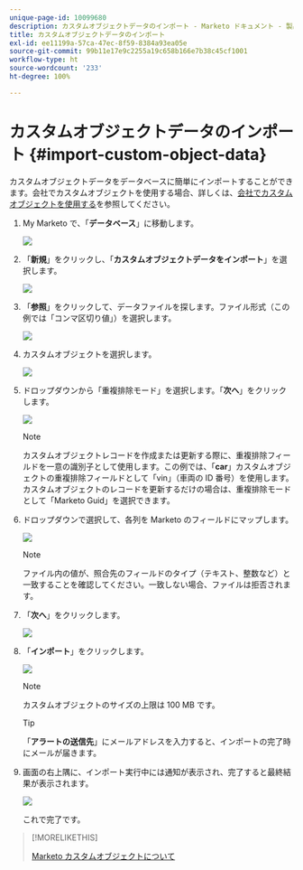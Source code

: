 ```yaml
---
unique-page-id: 10099680
description: カスタムオブジェクトデータのインポート - Marketo ドキュメント - 製品ドキュメント
title: カスタムオブジェクトデータのインポート
exl-id: ee11199a-57ca-47ec-8f59-8384a93ea05e
source-git-commit: 99b11e17e9c2255a19c658b166e7b38c45cf1001
workflow-type: ht
source-wordcount: '233'
ht-degree: 100%

---
```


# カスタムオブジェクトデータのインポート {#import-custom-object-data}

カスタムオブジェクトデータをデータベースに簡単にインポートすることができます。会社でカスタムオブジェクトを使用する場合、詳しくは、[会社でカスタムオブジェクトを使用する](/help/marketo/product-docs/administration/marketo-custom-objects/understanding-marketo-custom-objects.md#using-custom-objects-with-companies)を参照してください。

1. My Marketo で、「**データベース**」に移動します。

   ![](assets/import-custom-object-data-1.png)

1. 「**新規**」をクリックし、「**カスタムオブジェクトデータをインポート**」を選択します。

   ![](assets/import-custom-object-data-2.png)

1. 「**参照**」をクリックして、データファイルを探します。ファイル形式（この例では「コンマ区切り値」）を選択します。

   ![](assets/import-custom-object-data-3.png)

1. カスタムオブジェクトを選択します。

   ![](assets/import-custom-object-data-4.png)

1. ドロップダウンから「重複排除モード」を選択します。「**次へ**」をクリックします。

   ![](assets/import-custom-object-data-5.png)

   >[!NOTE]
   >
   >カスタムオブジェクトレコードを作成または更新する際に、重複排除フィールドを一意の識別子として使用します。この例では、「**car**」カスタムオブジェクトの重複排除フィールドとして「vin」（車両の ID 番号）を使用します。カスタムオブジェクトのレコードを更新するだけの場合は、重複排除モードとして「Marketo Guid」を選択できます。

1. ドロップダウンで選択して、各列を Marketo のフィールドにマップします。

   ![](assets/import-custom-object-data-6.png)

   >[!NOTE]
   >
   >ファイル内の値が、照合先のフィールドのタイプ（テキスト、整数など）と一致することを確認してください。一致しない場合、ファイルは拒否されます。

1. 「**次へ**」をクリックします。

   ![](assets/import-custom-object-data-7.png)

1. 「**インポート**」をクリックします。

   ![](assets/import-custom-object-data-8.png)

   >[!NOTE]
   >
   >カスタムオブジェクトのサイズの上限は 100 MB です。

   >[!TIP]
   >
   >「**アラートの送信先**」にメールアドレスを入力すると、インポートの完了時にメールが届きます。

1. 画面の右上隅に、インポート実行中には通知が表示され、完了すると最終結果が表示されます。

   ![](assets/import-custom-object-data-9.png)

   これで完了です。

>[!MORELIKETHIS]
>
>[Marketo カスタムオブジェクトについて](/help/marketo/product-docs/administration/marketo-custom-objects/understanding-marketo-custom-objects.md)
